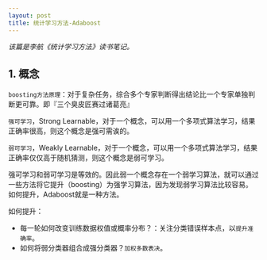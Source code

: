 ```yaml
---
layout: post
title: 统计学习方法-Adaboost
---
```

*该篇是李航《统计学习方法》读书笔记。*

## 1. 概念
`boosting方法原理`：对于复杂任务，综合多个专家判断得出结论比一个专家单独判断更可靠。即『三个臭皮匠赛过诸葛亮』

`强可学习`，Strong Learnable，对于一个概念，可以用一个多项式算法学习，结果正确率很高，则这个概念是强可需诶的。

`弱可学习`，Weakly Learnable，对于一个概念，可以用一个多项式算法学习，结果正确率仅仅高于随机猜测，则这个概念是弱可学习。

强可学习和弱可学习是等效的。因此弱一个概念存在一个弱学习算法，就可以通过一些方法将它提升（boosting）为强学习算法，因为发现弱学习算法比较容易。如何提升，Adaboost就是一种方法。

如何提升：

* 每一轮如何改变训练数据权值或概率分布？：关注分类错误样本点，以`提升准确率`。
* 如何将弱分类器组合成强分类器？`加权多数表决`。


